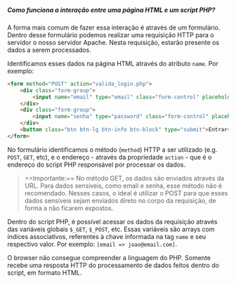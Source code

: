 
##### Como funciona a interação entre uma página HTML e um script PHP?
A forma mais comum de fazer essa interação é através de um formulário. Dentro desse formulário podemos realizar uma requisição HTTP para o servidor o nosso servidor Apache. Nesta requisição, estarão presente os dados a serem processados.

Identificamos esses dados na página HTML através do atributo `name`. Por exemplo:
```html
<form method="POST" action="valida_login.php">
	<div class="form-group">
		<input name="email" type="email" class="form-control" placeholder="E-mail">
	</div>
	<div class="form-group">
		<input name="senha" type="password" class="form-control" placeholder="Senha">
	</div>
	<button class="btn btn-lg btn-info btn-block" type="submit">Entrar</button>
</form>
```

No formulário identificamos o método (`method`) HTTP a ser utilizado (e.g. `POST`, `GET`, etc), e o endereço - através da propriedade `action` - que é o endereço do script PHP responsável por processar os dados.

> ==Importante:== No método GET, os dados são enviados através da URL. Para dados sensíveis, como email e senha, esse método não é recomendado. Nesses casos, o ideal é utilizar o POST para que esses dados sensíveis sejam enviados direto no corpo da requisição, de forma a não ficarem expostos.

Dentro do script PHP, é possível acessar os dados da requisição através das variáveis globais `$_GET`, `$_POST`, etc. Essas variáveis são arrays com índices associativos, referentes à chave informada na tag `name` e seu respectivo valor. Por exemplo: `[email => joao@email.com]`.

O browser não consegue compreender a linguagem do PHP. Somente recebe uma resposta HTTP do processamento de dados feitos dentro do script, em formato HTML.